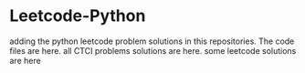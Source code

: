 # Leetcode-Python
adding the python leetcode problem solutions in this repositories. 
The code files are here.
all CTCI problems solutions are here.
some leetcode solutions are here






















































































































































































































































































































































































































































































































































































































































































